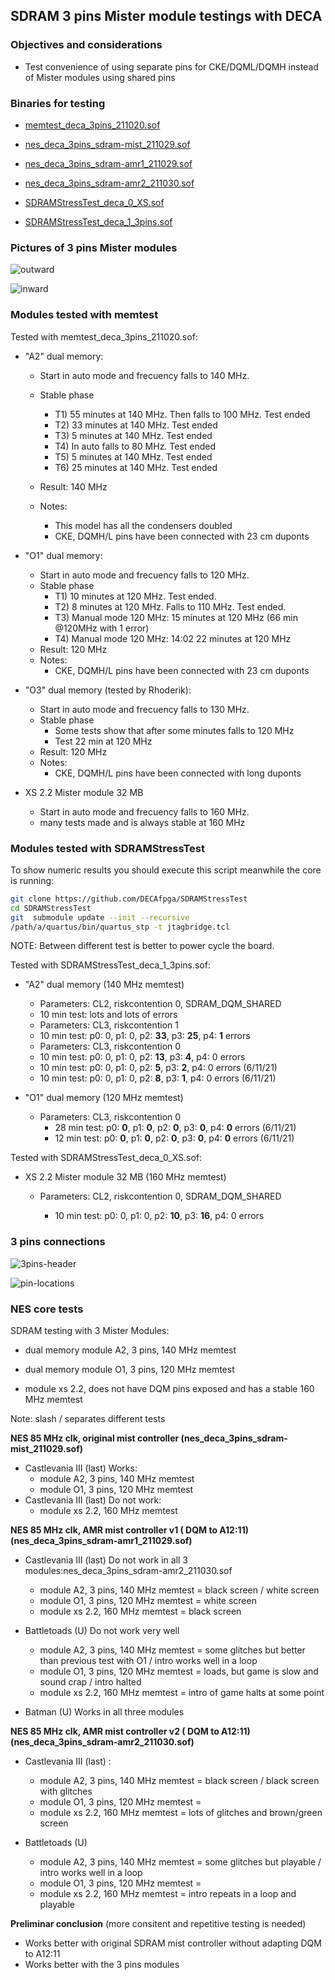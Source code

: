 ## SDRAM 3 pins Mister module testings with DECA

### Objectives and considerations

* Test convenience of using separate pins for CKE/DQML/DQMH instead of Mister modules using shared pins

### Binaries for testing

* [memtest_deca_3pins_211020.sof](https://github.com/DECAfpga/DECA_binaries/blob/main/Others/Memtest/old/memtest_deca_3pins_211020.sof)

* [nes_deca_3pins_sdram-mist_211029.sof](https://github.com/DECAfpga/DECA_binaries/blob/main/Consoles/NES_demistify/nes_deca_3pins_sdram-mist_211029.sof)

* [nes_deca_3pins_sdram-amr1_211029.sof](https://github.com/DECAfpga/DECA_binaries/blob/main/Consoles/NES_demistify/nes_deca_3pins_sdram-amr1_211029.sof)

* [nes_deca_3pins_sdram-amr2_211030.sof](https://github.com/DECAfpga/DECA_binaries/blob/main/Consoles/NES_demistify/nes_deca_3pins_sdram-amr2_211030.sof)

* [SDRAMStressTest_deca_0_XS.sof](https://github.com/DECAfpga/DECA_binaries/blob/main/Others/SDRAMStressTest/SDRAMStressTest_deca_0_XS.sof)

* [SDRAMStressTest_deca_1_3pins.sof](https://github.com/DECAfpga/DECA_binaries/blob/main/Others/SDRAMStressTest/SDRAMStressTest_deca_1_3pins.sof)

  

### Pictures of 3 pins Mister modules

![outward](img2/outward.jpg)

![inward](img2/inward.jpg)

### Modules tested with memtest

Tested with memtest_deca_3pins_211020.sof:

* "A2" dual memory: 

  * Start in auto mode and frecuency falls to 140 MHz.
  * Stable phase

    * T1) 55 minutes at 140 MHz.  Then falls to 100 MHz.  Test ended
    * T2) 33 minutes at 140 MHz.  Test ended
    * T3) 5 minutes at 140 MHz.  Test ended
    * T4) In auto falls to 80 MHz.  Test ended
    * T5) 5 minutes at 140 MHz.  Test ended
    * T6) 25 minutes at 140 MHz.  Test ended
  * Result: 140 MHz 
  * Notes: 
    * This model has all the condensers doubled
    * CKE, DQMH/L pins have been connected with 23 cm duponts
* "O1" dual memory:  
  * Start in auto mode and frecuency falls to 120 MHz.
  * Stable phase
    * T1) 10 minutes at 120 MHz. Test ended.
    * T2) 8 minutes at 120 MHz. Falls to 110 MHz. Test ended.
    * T3) Manual mode 120 MHz:   15  minutes at 120 MHz (66 min @120MHz with 1 error)
    * T4) Manual mode 120 MHz:   14:02       22   minutes at 120 MHz 
  * Result: 120 MHz 
  * Notes: 
    * CKE, DQMH/L pins have been connected with 23 cm duponts
* "O3" dual memory (tested by Rhoderik):
  * Start in auto mode and frecuency falls to 130 MHz.
  * Stable phase
    * Some tests show that after some minutes falls to 120 MHz
    * Test 22 min at 120 MHz
  * Result: 120 MHz 
  * Notes: 
    * CKE, DQMH/L pins have been connected with long duponts
* XS 2.2 Mister module 32 MB
  * Start in auto mode and frecuency falls to 160 MHz.
  * many tests made and is always stable at 160 MHz



### Modules tested with SDRAMStressTest 

To show numeric results you should execute this script meanwhile the core is running:

```sh
git clone https://github.com/DECAfpga/SDRAMStressTest
cd SDRAMStressTest
git  submodule update --init --recursive 
/path/a/quartus/bin/quartus_stp -t jtagbridge.tcl
```

NOTE: Between different test is better to power cycle the board.

Tested with SDRAMStressTest_deca_1_3pins.sof:

* "A2" dual memory (140 MHz memtest)  

  *  Parameters: CL2, riskcontention 0, SDRAM_DQM_SHARED
    *  10 min test: lots and lots of errors
  *  Parameters: CL3, riskcontention 1
    *  10 min test: p0: 0, p1: 0, p2: **33**, p3:  **25**, p4:  **1** errors
  *  Parameters: CL3, riskcontention 0
    *  10 min test: p0: 0, p1: 0, p2: **13**, p3: **4**, p4: 0  errors
    *  10 min test: p0: 0, p1: 0, p2: **5**, p3: **2**, p4: 0  errors (6/11/21)
    *  10 min test: p0: 0, p1: 0, p2: **8**, p3: **1**, p4: 0  errors (6/11/21)
* "O1" dual memory (120 MHz memtest)  

  * Parameters: CL3, riskcontention 0
    * 28 min test: p0: **0**, p1: **0**, p2: **0**, p3:  **0**, p4:  **0** errors (6/11/21)
    * 12 min test: p0: **0**, p1: **0**, p2: **0**, p3:  **0**, p4:  **0** errors (6/11/21)

Tested with SDRAMStressTest_deca_0_XS.sof:

* XS 2.2 Mister module 32 MB  (160 MHz memtest)  

  * Parameters: CL2, riskcontention 0, SDRAM_DQM_SHARED

    * 10 min test: p0: 0, p1: 0, p2: **10**, p3: **16**, p4: 0 errors

      
    
    

### 3 pins connections 

![3pins-header](img2/3pins-header.png)

![pin-locations](img2/pin-locations.png)



### NES core tests

SDRAM testing with 3 Mister Modules:

* dual memory module A2,  3 pins, 140 MHz memtest
* dual memory module O1, 3 pins,  120 MHz memtest

* module xs 2.2, does not have DQM pins exposed and has a stable 160 MHz memtest



Note: slash / separates different tests



**NES 85 MHz clk, original mist controller  (nes_deca_3pins_sdram-mist_211029.sof)**

* Castlevania III (last) Works:
	* module A2,  3 pins, 140 MHz memtest
	* module O1, 3 pins,  120 MHz memtest
* Castlevania III (last)  Do not work:
	* module xs 2.2, 160 MHz memtest



**NES 85 MHz clk, AMR mist controller  v1 ( DQM to A12:11)  (nes_deca_3pins_sdram-amr1_211029.sof)**

* Castlevania III (last)  Do not work in all 3 modules:nes_deca_3pins_sdram-amr2_211030.sof
	* module A2,  3 pins, 140 MHz memtest = black screen /  white screen
	* module O1, 3 pins,  120 MHz memtest = white screen
	* module xs 2.2, 160 MHz memtest = black screen

* Battletoads (U) Do not work very well
	* module A2,  3 pins, 140 MHz memtest = some glitches but better than previous test with O1 / intro works well in a loop
	* module O1, 3 pins,  120 MHz memtest = loads, but game is slow and sound crap / intro halted
	* module xs 2.2, 160 MHz memtest = intro of game halts at some point

* Batman (U) Works  in all three modules



**NES 85 MHz clk, AMR mist controller  v2 ( DQM to A12:11)  (nes_deca_3pins_sdram-amr2_211030.sof)**

* Castlevania III (last)  :
  * module A2,  3 pins, 140 MHz memtest = black screen / black screen with glitches
  * module O1, 3 pins,  120 MHz memtest = 
  * module xs 2.2, 160 MHz memtest = lots of glitches and brown/green screen

* Battletoads (U) 
  * module A2,  3 pins, 140 MHz memtest = some glitches but playable / intro works well in a loop
  * module O1, 3 pins,  120 MHz memtest =  
  * module xs 2.2, 160 MHz memtest = intro repeats in a loop and playable



**Preliminar conclusion** (more consitent and repetitive testing is needed)

* Works better with original SDRAM mist controller without adapting DQM to A12:11
* Works better with the 3 pins modules

